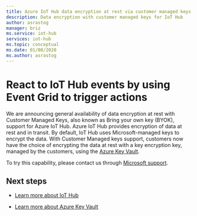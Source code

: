 ```yaml
---
title: Azure IoT Hub data encryption at rest via customer managed keys| Microsoft Docs (Early Access)
description: Data encryption with customer managed keys for IoT Hub  
author: asrastog
manager: briz
ms.service: iot-hub
services: iot-hub
ms.topic: conceptual
ms.date: 01/08/2020
ms.author: asrastog
---
```


# React to IoT Hub events by using Event Grid to trigger actions

We are announcing general availability of data encryption at rest with Customer Managed Keys, also known as Bring your own key (BYOK), support for Azure IoT Hub. Azure IoT Hub provides encryption of data at rest and in transit. By default, IoT Hub uses Microsoft-managed keys to encrypt the data. With Customer Managed keys support, customers now have the choice of encrypting the data at rest with a key encryption key, managed by the customers, using the [Azure Key Vault](https://azure.microsoft.com/services/key-vault/).

To try this capability, please contact us through [Microsoft support](https://azure.microsoft.com/support/create-ticket/).

## Next steps

* [Learn more about IoT Hub](https://docs.microsoft.com/azure/iot-hub/about-iot-hub)

* [Learn more about Azure Key Vault](https://docs.microsoft.com/azure/key-vault/key-vault-overview)